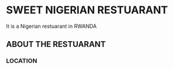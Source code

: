 # SWEET NIGERIAN RESTUARANT
It is a Nigerian restuarant in RWANDA
## ABOUT THE RESTUARANT

### LOCATION

